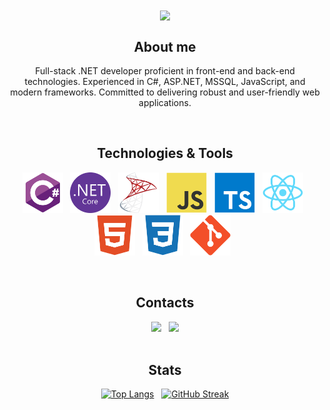 <div align="center"> 
<img src="https://media.giphy.com/media/cIn5fTcjnKhStIeAef/giphy.gif" width="100" align="center"/>  

  
##   About me
  Full-stack .NET developer proficient in front-end and back-end technologies. Experienced in C#, ASP.NET, MSSQL, JavaScript, and modern frameworks. Committed to delivering robust and user-friendly web applications.  
  
<br />
   
## Technologies & Tools

<img src="https://github.com/devicons/devicon/blob/master/icons/csharp/csharp-original.svg" width="65" /> &nbsp;
<img src="https://github.com/devicons/devicon/blob/master/icons/dotnetcore/dotnetcore-original.svg" width="65" /> &nbsp;
<img src="https://github.com/devicons/devicon/blob/master/icons/microsoftsqlserver/microsoftsqlserver-original.svg" width="65"/> &nbsp;
<img src="https://github.com/devicons/devicon/blob/master/icons/javascript/javascript-original.svg" width="65"/> &nbsp;
<img src="https://github.com/devicons/devicon/blob/master/icons/typescript/typescript-original.svg" width="65" /> &nbsp;
<img src="https://github.com/devicons/devicon/blob/master/icons/react/react-original.svg" width="65" /> &nbsp;
<img src="https://github.com/devicons/devicon/blob/master/icons/html5/html5-plain.svg" width="65"/> &nbsp;
<img src="https://github.com/devicons/devicon/blob/master/icons/css3/css3-plain.svg" width="65" /> &nbsp;
<img src="https://github.com/devicons/devicon/blob/master/icons/git/git-original.svg" width="65" /> &nbsp;



<br />

## Contacts
<div>
<a href="www.linkedin.com/in/darinpenchev"><img src="https://upload.wikimedia.org/wikipedia/commons/thumb/8/81/LinkedIn_icon.svg/2048px-LinkedIn_icon.svg.png" width="65" /></a> &nbsp;
<a href="mailto:darin.penchev420@gmail.com"><img src="https://cdn-icons-png.flaticon.com/512/281/281769.png" width="65" /></a>
</div>

<br />

## Stats

[![Top Langs](https://github-readme-stats.vercel.app/api/top-langs/?username=dante2302&layout=donut)](https://github.com/anuraghazra/github-readme-stats) &nbsp;
[![GitHub Streak](https://streak-stats.demolab.com?user=dante2302)](https://git.io/streak-stats)



